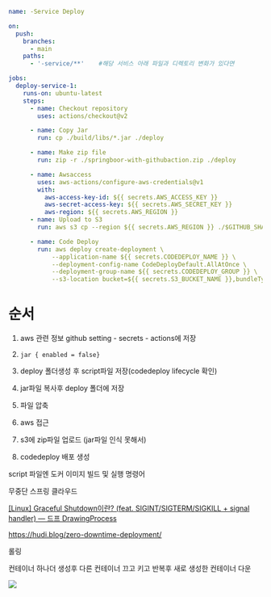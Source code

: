 ```yml
name: -Service Deploy

on:
  push:
    branches:
      - main
    paths:
      - '-service/**'    #해당 서비스 아래 파일과 디렉토리 변화가 있다면

jobs:
  deploy-service-1:
    runs-on: ubuntu-latest
    steps:
      - name: Checkout repository
        uses: actions/checkout@v2

      - name: Copy Jar
        run: cp ./build/libs/*.jar ./deploy

      - name: Make zip file
        run: zip -r ./springboor-with-githubaction.zip ./deploy

      - name: Awsaccess
        uses: aws-actions/configure-aws-credentials@v1
        with:
          aws-access-key-id: ${{ secrets.AWS_ACCESS_KEY }}
          aws-secret-access-key: ${{ secrets.AWS_SECRET_KEY }}
          aws-region: ${{ secrets.AWS_REGION }}
      - name: Upload to S3
        run: aws s3 cp --region ${{ secrets.AWS_REGION }} ./$GITHUB_SHA.zip s3://${{ secrets.S3_BUCKET_NAME }}/-service.zip

      - name: Code Deploy
        run: aws deploy create-deployment \
            --application-name ${{ secrets.CODEDEPLOY_NAME }} \
            --deployment-config-name CodeDeployDefault.AllAtOnce \
            --deployment-group-name ${{ secrets.CODEDEPLOY_GROUP }} \
            --s3-location bucket=${{ secrets.S3_BUCKET_NAME }},bundleType=zip,key=-service.zip.zip
```

# 순서

1. aws 관련 정보 github setting - secrets - actions에 저장

2. `jar { enabled = false}`

3. deploy 폴더생성 후  script파일 저장(codedeploy lifecycle 확인)

4. jar파일 복사후 deploy 폴더에 저장

5. 파일 압축

6. aws 접근

7. s3에 zip파일 업로드 (jar파일 인식 못해서)

8.  codedeploy 배포 생성



script 파일엔 도커 이미지 빌드 및 실행 명령어



무중단 스프링 클라우드

[[Linux] Graceful Shutdown이란? (feat. SIGINT/SIGTERM/SIGKILL + signal handler) — 드프 DrawingProcess](https://csj000714.tistory.com/518)

https://hudi.blog/zero-downtime-deployment/

롤링

컨테이너 하나더 생성후 다른 컨테이너 끄고 키고 반복후 새로 생성한 컨테이너 다운

![](C:\Users\bosung\Desktop\rolling-deployment-2-f9d7e1eae7c7a5be1629fd5dda3c011b.gif)
